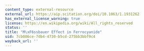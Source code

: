 ```yaml
---
content_type: external-resource
external_url: https://aip.scitation.org/doi/10.1063/1.1931262
has_external_license_warning: true
license: https://en.wikipedia.org/wiki/All_rights_reserved
status: ''
title: "M\xF6ssbauer Effect in Ferrocyanide"
uid: 7cb086ce-7db4-4730-b5cd-275bb3bbf9c4
wayback_url: ''
---
```


